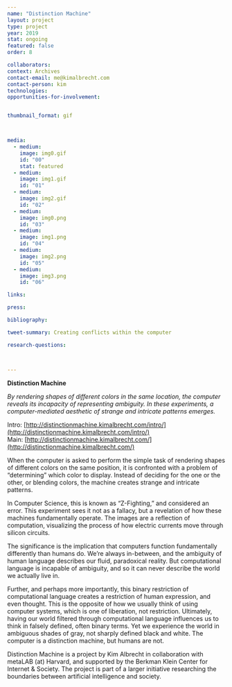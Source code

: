 ```yaml
---
name: "Distinction Machine"
layout: project
type: project
year: 2019
stat: ongoing
featured: false
order: 8

collaborators:
context: Archives
contact-email: me@kimalbrecht.com
contact-person: kim
technologies: 
opportunities-for-involvement:


thumbnail_format: gif



media:
  - medium:
    image: img0.gif
    id: "00"
    stat: featured
  - medium:
    image: img1.gif
    id: "01"
  - medium:
    image: img2.gif
    id: "02"
  - medium:
    image: img0.png
    id: "03"
  - medium:
    image: img1.png
    id: "04"
  - medium:
    image: img2.png
    id: "05"
  - medium:
    image: img3.png
    id: "06"

links:

press:

bibliography:

tweet-summary: Creating conflicts within the computer

research-questions:



---
```

**Distinction Machine**

*By rendering shapes of different colors in the same location, the computer reveals its incapacity of representing ambiguity. In these experiments, a computer-mediated aesthetic of strange and intricate patterns emerges.*

Intro: [http://distinctionmachine.kimalbrecht.com/intro/](http://distinctionmachine.kimalbrecht.com/intro/) <br />
Main: [http://distinctionmachine.kimalbrecht.com/](http://distinctionmachine.kimalbrecht.com/)

When the computer is asked to perform the simple task of rendering shapes of different colors on the same position, it is confronted with a problem of “determining” which color to display. Instead of deciding for the one or the other, or blending colors, the machine creates strange and intricate patterns.

In Computer Science, this is known as “Z-Fighting,” and considered an error. This experiment sees it not as a fallacy, but a revelation of how these machines fundamentally operate. The images are a reflection of computation, visualizing the process of how electric currents move through silicon circuits.

The significance is the implication that computers function fundamentally differently than humans do. We’re always in-between, and the ambiguity of human language describes our fluid, paradoxical reality. But computational language is incapable of ambiguity, and so it can never describe the world we actually live in.

Further, and perhaps more importantly, this binary restriction of computational language creates a restriction of human expression, and even thought. This is the opposite of how we usually think of using computer systems, which is one of liberation, not restriction. Ultimately, having our world filtered through computational language influences us to think in falsely defined, often binary terms. Yet we experience the world in ambiguous shades of gray, not sharply defined black and white. The computer is a distinction machine, but humans are not.


Distinction Machine is a project by Kim Albrecht in collaboration with metaLAB (at) Harvard, and supported by the Berkman Klein Center for Internet & Society. The project is part of a larger initiative researching the boundaries between artificial intelligence and society.


